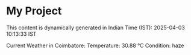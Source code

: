 # My Project

This content is dynamically generated in Indian Time (IST): 2025-04-03 10:13:33 IST


Current Weather in Coimbatore:
Temperature: 30.88 °C
Condition: haze
